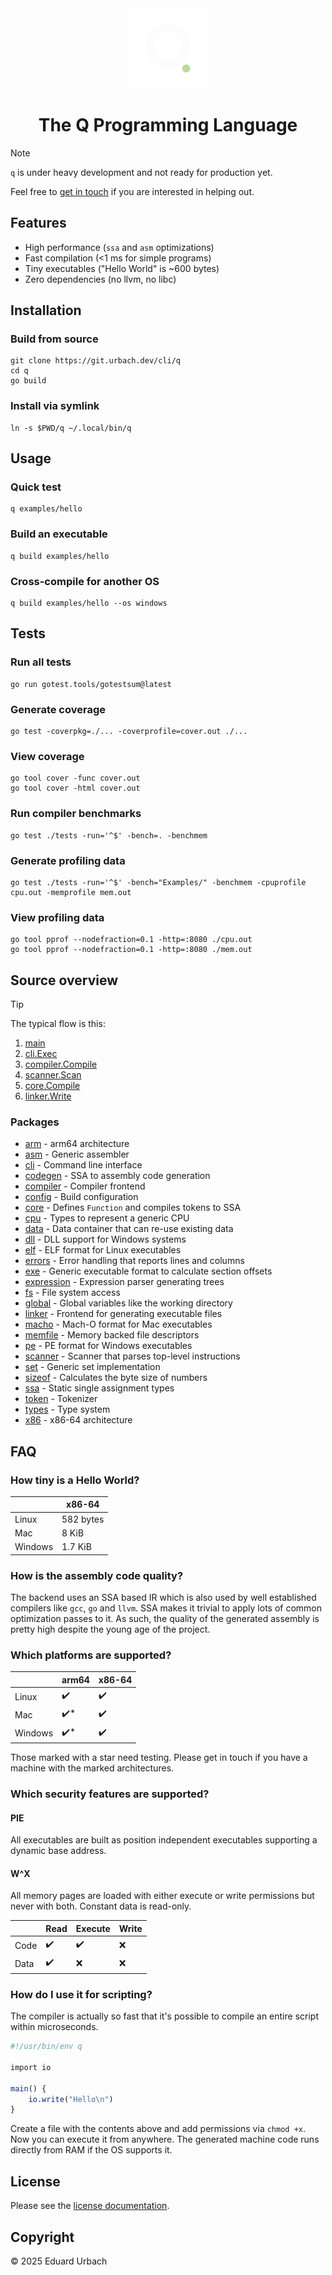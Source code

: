 <div align="center">
	<img src="logo.svg" width="128" alt="q logo">
	<h1>The Q Programming Language</h1>
</div>

> [!NOTE]
> `q` is under heavy development and not ready for production yet.
>
> Feel free to [get in touch](https://urbach.dev/contact) if you are interested in helping out.

## Features

* High performance (`ssa` and `asm` optimizations)
* Fast compilation (<1 ms for simple programs)
* Tiny executables ("Hello World" is ~600 bytes)
* Zero dependencies (no llvm, no libc)

## Installation

### Build from source

```shell
git clone https://git.urbach.dev/cli/q
cd q
go build
```

### Install via symlink

```shell
ln -s $PWD/q ~/.local/bin/q
```

## Usage

### Quick test

```shell
q examples/hello
```

### Build an executable

```shell
q build examples/hello
```

### Cross-compile for another OS

```shell
q build examples/hello --os windows
```

## Tests

### Run all tests

```shell
go run gotest.tools/gotestsum@latest
```

### Generate coverage

```shell
go test -coverpkg=./... -coverprofile=cover.out ./...
```

### View coverage

```shell
go tool cover -func cover.out
go tool cover -html cover.out
```

### Run compiler benchmarks

```shell
go test ./tests -run='^$' -bench=. -benchmem
```

### Generate profiling data

```shell
go test ./tests -run='^$' -bench="Examples/" -benchmem -cpuprofile cpu.out -memprofile mem.out
```

### View profiling data

```shell
go tool pprof --nodefraction=0.1 -http=:8080 ./cpu.out
go tool pprof --nodefraction=0.1 -http=:8080 ./mem.out
```

## Source overview

> [!TIP]
> The typical flow is this:
>
> 1. [main](../main.go)
> 1. [cli.Exec](../src/cli/Exec.go)
> 1. [compiler.Compile](../src/compiler/Compile.go)
> 1. [scanner.Scan](../src/scanner/Scan.go)
> 1. [core.Compile](../src/core/Compile.go)
> 1. [linker.Write](../src/linker/Write.go)

### Packages

- [arm](../src/arm) - arm64 architecture
- [asm](../src/asm) - Generic assembler
- [cli](../src/cli) - Command line interface
- [codegen](../src/codegen) - SSA to assembly code generation
- [compiler](../src/compiler) - Compiler frontend
- [config](../src/config) - Build configuration
- [core](../src/core) - Defines `Function` and compiles tokens to SSA
- [cpu](../src/cpu) - Types to represent a generic CPU
- [data](../src/data) - Data container that can re-use existing data
- [dll](../src/dll) - DLL support for Windows systems
- [elf](../src/elf) - ELF format for Linux executables
- [errors](../src/errors) - Error handling that reports lines and columns
- [exe](../src/exe) - Generic executable format to calculate section offsets
- [expression](../src/expression) - Expression parser generating trees
- [fs](../src/fs) - File system access
- [global](../src/global) - Global variables like the working directory
- [linker](../src/linker) - Frontend for generating executable files
- [macho](../src/macho) - Mach-O format for Mac executables
- [memfile](../src/memfile) - Memory backed file descriptors
- [pe](../src/pe) - PE format for Windows executables
- [scanner](../src/scanner) - Scanner that parses top-level instructions
- [set](../src/set) - Generic set implementation
- [sizeof](../src/sizeof) - Calculates the byte size of numbers
- [ssa](../src/ssa) - Static single assignment types
- [token](../src/token) - Tokenizer
- [types](../src/types) - Type system
- [x86](../src/x86) - x86-64 architecture

## FAQ

### How tiny is a Hello World?

|         | x86-64 |
| ------- | ------ |
| Linux   | 582 bytes  |
| Mac     | 8 KiB     |
| Windows | 1.7 KiB     |

### How is the assembly code quality?

The backend uses an SSA based IR which is also used by well established compilers like `gcc`, `go` and `llvm`. SSA makes it trivial to apply lots of common optimization passes to it. As such, the quality of the generated assembly is pretty high despite the young age of the project.

### Which platforms are supported?

|         | arm64  | x86-64 |
| ------- | ------ | ------ |
| Linux   | ✔️     | ✔️     |
| Mac     | ✔️*    | ✔️     |
| Windows | ✔️*    | ✔️     |

Those marked with a star need testing. Please get in touch if you have a machine with the marked architectures.

### Which security features are supported?

#### PIE

All executables are built as position independent executables supporting a dynamic base address.

#### W^X

All memory pages are loaded with either execute or write permissions but never with both. Constant data is read-only.

|        | Read | Execute | Write |
| ------ | ---- | ------- | ----- |
| Code   | ✔️   | ✔️      | ❌    |
| Data   | ✔️   | ❌      | ❌    |

### How do I use it for scripting?

The compiler is actually so fast that it's possible to compile an entire script within microseconds.

```q
#!/usr/bin/env q

import io

main() {
	io.write("Hello\n")
}
```

Create a file with the contents above and add permissions via `chmod +x`. Now you can execute it from anywhere. The generated machine code runs directly from RAM if the OS supports it.

## License

Please see the [license documentation](https://urbach.dev/license).

## Copyright

© 2025 Eduard Urbach